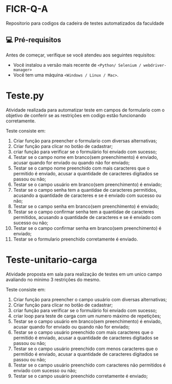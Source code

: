 # FICR-Q-A
Repositorio para codigos da cadeira de testes automatizados da faculdade

## 💻 Pré-requisitos

Antes de começar, verifique se você atendeu aos seguintes requisitos:

- Você instalou a versão mais recente de `<Python/ Selenium / webdriver-manager>`
- Você tem uma máquina `<Windows / Linux / Mac>`. 

# Teste.py
Atividade realizada para automatizar teste em campos de formulario com o objetivo de conferir se as restrições em codigo estão funcionando corretamente.

Teste consiste em:

  1. Criar função para preencher o formulario com diversas alternativas;
  2. Criar função para clicar no botão de cadastrar;
  3. criar função para verificar se o formulário foi enviado com sucesso;
  4. Testar se o campo nome em branco(sem preenchimento) é enviado, acusar quando for enviado ou quando não for enviado;
  5. Testar se o campo nome preenchido com mais caracteres que o permitido é enviado, acusar a quantidade de caracteres digitados se passou ou não;
  6. Testar se o campo usuário em branco(sem preenchimento) é enviado;
  7. Testar se o campo senha tem a quantidae de caracteres permitidos, acusando a quantidade de caracteres e se é enviado com sucesso ou não;
  8. Testar se o campo senha em branco(sem preenchimento) é enviado;
  9. Testar se o campo confirmar senha tem a quantidae de caracteres permitidos, acusando a quantidade de caracteres e se é enviado com sucesso ou não;
  8. Testar se o campo confirmar senha em branco(sem preenchimento) é enviado;
  9. Testar se o formulario preenchido corretamente é enviado.

# Teste-unitario-carga
Atividade proposta em sala para realização de testes em um unico campo avaliando no minimo 3 restrições do mesmo.

Teste consiste em:

  1. Criar função para preencher o campo usuário com diversas alternativas;
  2. Criar função para clicar no botão de cadastrar;
  3. criar função para verificar se o formulário foi enviado com sucesso;
  4. criar loop para teste de carga com um numero máximo de repetições;
  5. Testar se o campo usuário em branco(sem preenchimento) é enviado, acusar quando for enviado ou quando não for enviado;
  6. Testar se o campo usuário preenchido com mais caracteres que o permitido é enviado, acusar a quantidade de caracteres digitados se passou ou não;
  7. Testar se o campo usuário preenchido com menos caracteres que o permitido é enviado, acusar a quantidade de caracteres digitados se passou ou não;
  8. Testar se o campo usuário preenchido com caracteres não permitidos é enviado com sucesso ou não;
  9. Testar se o campo usuário preenchido corretamente é enviado;
